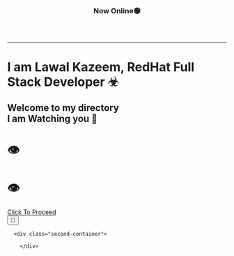 <!DOCTYPE html>
<html lang="en">
  <head>
    <meta charset="utf-8" />
    <meta name="viewport" content="width=width-device", initial-scale=1.0/>
    <title>Lawal Kazeem-Dev.Stack</title>
    <link rel="stylesheet" href="devstyles.css"/>
    <link rel="shortcut icon" href=".ico"/>
    <link rel="General fonts" href="https://fonts.googleapis.com/css?family=consolas" />

  </head>
  <body>
    <header id="header">
      <h3 id="online">Now Online🟢</h3>
    </header>
    <hr />
    <div class="first-section"
    <div class="first-container">
      <h1>I am Lawal Kazeem, RedHat Full Stack Developer ☣</h1>
      <h2>Welcome to my directory<br />I am Watching you 🤖</h2>
    <div class="first-container-right"><h1 class="eyes">👁</h1>
      </div>
      <div class="tirst-container-right"><h1 class="eyes">👁</h1>
        </div>
        <div ontouchstart="">
  <div class="button">
    <a href="#">Click To Proceed</a>
  </div>
  <div class="wrap">
  <button class="button">🔴</button>
</div>
    </div>

      <div class="second-container">

        </div>
  </body>
</html>
